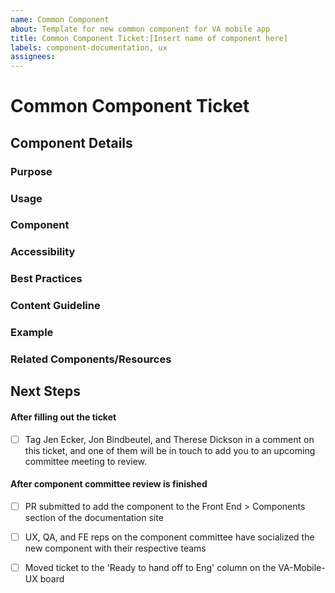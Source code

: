 ```yaml
---
name: Common Component
about: Template for new common component for VA mobile app
title: Common Component Ticket:[Insert name of component here]
labels: component-documentation, ux
assignees:
---
```

<!-- Please fill out all of the relevant sections of this template. Please do not delete any areas of this template. It's ok if it's a draft, that's the point. This is just the first step in fleshing out documentation and the Component Committee will help. Any section that doesn't need to have info should be labeled as NA -->

# Common Component Ticket
<!-- Goal of these tickets: Add new common components to, or make updates for existing components in, the VA mobile app design system. Only a subset of these will be applicable for updating a component, mark other ones as NA -->

## Component Details
### Purpose
<!-- [name of component] provides [purpose of component]. Ex: The loading indicator provides the status of an indeterminate loading time. -->

### Usage
<!-- Overview of when the component should (or should not) be used. -->

### Component
<!-- Provide screenshots of the component (parts labeled and described), as well as screenshots of key variants (different states, light/dark mode) -->

### Accessibility
<!-- Are there accessibility requirements you want to point out? How should the component behave to be accessible to all? -->

### Best Practices
<!-- Guidelines that give more context, edge cases, etc. Example: Component should use established color patterns. -->

### Content Guideline
<!-- Guidelines to follow for content. Example: Use a single word to describe the status of an object.-->

### Example
<!-- Screen shot of example screen from the VA mobile app using the component -->

### Related Components/Resources
<!-- Link to live design in Figma for inspection. -->

<!-- Links to similar components. Or, for an existing component, link to current listing on documentation site.  -->

<!-- Links to references (ex: VA or other design systems). -->


## Next Steps
<!-- Steps in process: cross-practice review with UX, QA and FE (loop as needed), add to documentation site, then hand off to Eng for implementation. -->

#### After filling out the ticket
- [ ] Tag Jen Ecker, Jon Bindbeutel, and Therese Dickson in a comment on this ticket, and one of them will be in touch to add you to an upcoming committee meeting to review.

#### After component committee review is finished
- [ ] PR submitted to add the component to the Front End > Components section of the documentation site
- [ ] UX, QA, and FE reps on the component committee have socialized the new component with their respective teams
- [ ] Moved ticket to the 'Ready to hand off to Eng' column on the VA-Mobile-UX board 

